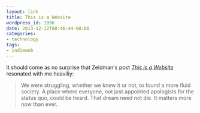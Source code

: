 ```yaml
---
layout: link
title: This is a Website
wordpress_id: 1096
date: 2013-12-12T08:46:44-08:00
categories:
- technology
tags:
- indieweb
---
```

It should come as no surprise that Zeldman's post <cite>[This is a Website][]</cite> resonated with me heaviliy:

> We were struggling, whether we knew it or not, to found a more fluid society. A place where everyone, not just
> appointed apologists for the status quo, could be heard. That dream need not die. It matters more now than ever.

[This is a Website]: http://www.zeldman.com/2013/12/11/this-is-a-website/
